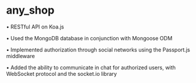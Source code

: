 # any_shop

• RESTful API on Koa.js

• Used the MongoDB database in conjunction with Mongoose ODM

• Implemented authorization through social networks using the Passport.js middleware

• Added the ability to communicate in chat for authorized users, with WebSocket protocol and the socket.io library
